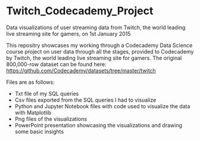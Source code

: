 # Twitch_Codecademy_Project
Data visualizations of user streaming data from Twitch, the world leading live streaming site for gamers, on 1st January 2015

This repositry showcases my working through a Codecademy Data Science course project on user data through all the stages, provided to Codecademy by Twitch, the world leading live streaming site for gamers. The original 800,000-row dataset can be found here: https://github.com/Codecademy/datasets/tree/master/twitch

Files are as follows:

- Txt file of my SQL queries
- Csv files exported from the SQL queries I had to visualize
- Python and Jupyter Notebook files with code used to visualize the data with Matplotlib
- Png files of the visualizations
- PowerPoint presentation showcasing the visualizations and drawing some basic insights
